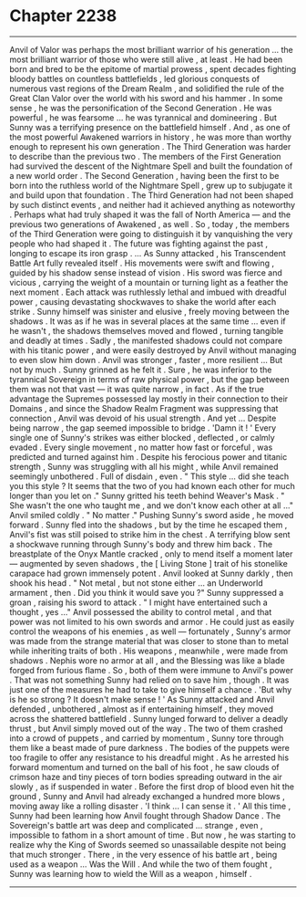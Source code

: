 
# Chapter 2238


---

Anvil of Valor was perhaps the most brilliant warrior of his generation … the most brilliant warrior of those who were still alive , at least .
He had been born and bred to be the epitome of martial prowess , spent decades fighting bloody battles on countless battlefields , led glorious conquests of numerous vast regions of the Dream Realm , and solidified the rule of the Great Clan Valor over the world with his sword and his hammer .
In some sense , he was the personification of the Second Generation . He was powerful , he was fearsome … he was tyrannical and domineering .
But Sunny was a terrifying presence on the battlefield himself . And , as one of the most powerful Awakened warriors in history , he was more than worthy enough to represent his own generation .
The Third Generation was harder to describe than the previous two . The members of the First Generation had survived the descent of the Nightmare Spell and built the foundation of a new world order . The Second Generation , having been the first to be born into the ruthless world of the Nightmare Spell , grew up to subjugate it and build upon that foundation .
The Third Generation had not been shaped by such distinct events , and neither had it achieved anything as noteworthy . Perhaps what had truly shaped it was the fall of North America — and the previous two generations of Awakened , as well .
So , today , the members of the Third Generation were going to distinguish it by vanquishing the very people who had shaped it . The future was fighting against the past , longing to escape its iron grasp .
… As Sunny attacked , his Transcendent Battle Art fully revealed itself . His movements were swift and flowing , guided by his shadow sense instead of vision . His sword was fierce and vicious , carrying the weight of a mountain or turning light as a feather the next moment . Each attack was ruthlessly lethal and imbued with dreadful power , causing devastating shockwaves to shake the world after each strike .
Sunny himself was sinister and elusive , freely moving between the shadows . It was as if he was in several places at the same time … even if he wasn't , the shadows themselves moved and flowed , turning tangible and deadly at times . Sadly , the manifested shadows could not compare with his titanic power , and were easily destroyed by Anvil without managing to even slow him down .
Anvil was stronger , faster , more resilient …
But not by much .
Sunny grinned as he felt it . Sure , he was inferior to the tyrannical Sovereign in terms of raw physical power , but the gap between them was not that vast — it was quite narrow , in fact . As if the true advantage the Supremes possessed lay mostly in their connection to their Domains , and since the Shadow Realm Fragment was suppressing that connection , Anvil was devoid of his usual strength .
And yet …
Despite being narrow , the gap seemed impossible to bridge .
'Damn it ! '
Every single one of Sunny's strikes was either blocked , deflected , or calmly evaded . Every single movement , no matter how fast or forceful , was predicted and turned against him . Despite his ferocious power and titanic strength , Sunny was struggling with all his might , while Anvil remained seemingly unbothered .
Full of disdain , even .
" This style … did she teach you this style ? It seems that the two of you had known each other for much longer than you let on ."
Sunny gritted his teeth behind Weaver's Mask .
" She wasn't the one who taught me , and we don't know each other at all ..."
Anvil smiled coldly .
" No matter ."
Pushing Sunny's sword aside , he moved forward . Sunny fled into the shadows , but by the time he escaped them , Anvil's fist was still poised to strike him in the chest .
A terrifying blow sent a shockwave running through Sunny's body and threw him back . The breastplate of the Onyx Mantle cracked , only to mend itself a moment later — augmented by seven shadows , the [ Living Stone ] trait of his stonelike carapace had grown immensely potent . Anvil looked at Sunny darkly , then shook his head .
" Not metal , but not stone either … an Underworld armament , then . Did you think it would save you ?"
Sunny suppressed a groan , raising his sword to attack .
" I might have entertained such a thought , yes …"
Anvil possessed the ability to control metal , and that power was not limited to his own swords and armor . He could just as easily control the weapons of his enemies , as well — fortunately , Sunny's armor was made from the strange material that was closer to stone than to metal while inheriting traits of both . His weapons , meanwhile , were made from shadows .
Nephis wore no armor at all , and the Blessing was like a blade forged from furious flame . So , both of them were immune to Anvil's power .
That was not something Sunny had relied on to save him , though . It was just one of the measures he had to take to give himself a chance .
'But why is he so strong ? It doesn't make sense ! '
As Sunny attacked and Anvil defended , unbothered , almost as if entertaining himself , they moved across the shattered battlefield . Sunny lunged forward to deliver a deadly thrust , but Anvil simply moved out of the way . The two of them crashed into a crowd of puppets , and carried by momentum , Sunny tore through them like a beast made of pure darkness .
The bodies of the puppets were too fragile to offer any resistance to his dreadful might . As he arrested his forward momentum and turned on the ball of his foot , he saw clouds of crimson haze and tiny pieces of torn bodies spreading outward in the air slowly , as if suspended in water .
Before the first drop of blood even hit the ground , Sunny and Anvil had already exchanged a hundred more blows , moving away like a rolling disaster .
'I think ... I can sense it . '
All this time , Sunny had been learning how Anvil fought through Shadow Dance . The Sovereign's battle art was deep and complicated ... strange , even , impossible to fathom in a short amount of time . But now , he was starting to realize why the King of Swords seemed so unassailable despite not being that much stronger .
There , in the very essence of his battle art , being used as a weapon …
Was the Will .
And while the two of them fought , Sunny was learning how to wield the Will as a weapon , himself .

---

